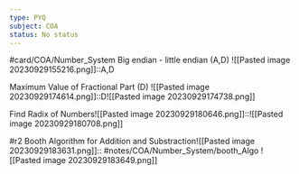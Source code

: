 ```yaml
---
type: PYQ
subject: COA
status: No status
---
```

#card/COA/Number_System 
Big endian - little endian (A,D) ![[Pasted image 20230929155216.png]]::A,D <!--SR:!2023-11-10,10,270-->

 
Maximum Value of Fractional Part (D) ![[Pasted image 20230929174614.png]]::D![[Pasted image 20230929174738.png]] <!--SR:!2023-11-18,17,290-->


Find Radix of Numbers![[Pasted image 20230929180646.png]]::![[Pasted image 20230929180708.png]] <!--SR:!2023-11-15,14,290-->


 #r2 Booth Algorithm for Addition and Substraction![[Pasted image 20230929183631.png]]:: #notes/COA/Number_System/booth_Algo ![[Pasted image 20230929183649.png]]

